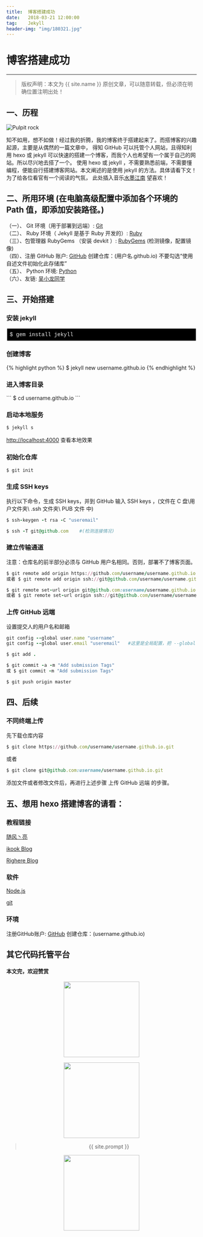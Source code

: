 ```yaml
---             
title:  博客搭建成功
date:   2018-03-21 12:00:00
tag:    Jekyll
header-img: "img/180321.jpg"
---
```

# 博客搭建成功

***
> 版权声明：本文为 {{ site.name }} 原创文章，可以随意转载，但必须在明确位置注明出处！

## 一、历程  
<p><img border="0" src="/images/180321.jpg" alt="Pulpit rock" ></p>

知不如用，想不如做！经过我的折腾，我的博客终于搭建起来了。而搭博客的兴趣起源，主要是从偶然的一篇文章中，
得知 GitHub 可以托管个人网站，且得知利用 hexo 或 jekyll 可以快速的搭建一个博客，而我个人也希望有一个属于自己的网站。所以尽兴地去搭了一个。
使用 hexo 或 jekyll ，不需要熟悉前端，不需要懂编程，便能自行搭建博客网站。本文阐述的是使用 jekyll 的方法。具体请看下文！为了给各位看官有一个阅读的气氛，
此处插入音乐<a href="https://music.163.com/song?id=26897042&userid=1403262749">水墨江南</a> 望喜欢！

## 二、所用环境 (在电脑高级配置中添加各个环境的 Path 值，即添加安装路径。)      

（一）、 Git 环境（用于部署到远端）: <a href="https://git-scm.com/downloads">Git</a>  
（二）、 Ruby 环境（ Jekyll 是基于 Ruby 开发的）: <a href="https://rubyinstaller.org/downloads/">Ruby</a>  
（三）、包管理器 RubyGems （安装 devkit ）: <a href="https://rubyinstaller.org/downloads/">RubyGems</a> (检测镜像，配置镜像)         
（四）、注册 GitHub 账户: <a href="https://github.com/">GitHub</a> 创建仓库：(用户名.github.io) 不要勾选“使用自述文件初始化此存储库”             
（五）、 Python 环境: <a href="https://www.python.org/downloads/">Python</a>   
（六）、友链: <a href="http://wuxiaolong.me/2014/10/26/build-blog/">吴小龙同学</a>  

## 三、开始搭建     
### 安装 jekyll  
<div class="output_wrapper" id="output_wrapper_id" style="font-size: 16px; color: rgb(62, 62, 62); line-height: 1.6; word-spacing: 0px; letter-spacing: 0px; font-family: 'Helvetica Neue', Helvetica, 'Hiragino Sans GB', 'Microsoft YaHei', Arial, sans-serif;"><pre style="font-size: inherit; color: inherit; line-height: inherit; margin: 0px; padding: 0px;"><code class="hljs php" style="overflow-wrap: break-word; margin: 0px 2px; line-height: 18px; font-size: 14px; font-weight: normal; word-spacing: 0px; letter-spacing: 0px; font-family: Consolas, Inconsolata, Courier, monospace; border-radius: 0px; overflow-x: auto; color: rgb(234, 234, 234); background: rgb(0, 0, 0); padding: 0.5em; display: block !important; white-space: pre !important; word-wrap: normal !important; word-break: normal !important; overflow: auto !important;">$&nbsp;gem&nbsp;install&nbsp;jekyll<br></code></pre></div>

### 创建博客  
{% highlight python %}
$ jekyll new username.github.io
{% endhighlight %}

### 进入博客目录  
<head><link rel="stylesheet" href="../css/rouge.css"></head>
```
$ cd username.github.io  
```

### 启动本地服务 
``` ruby
$ jekyll s 
```
     
<http://localhost:4000> 查看本地效果     

### 初始化仓库  
``` ruby
$ git init
```
### 生成 SSH keys 
执行以下命令，生成 SSH keys，并到 GitHub 输入 SSH keys  ，(文件在  C 盘\用户文件夹\ .ssh 文件夹\ PUB 文件 中)  
``` ruby
$ ssh-keygen -t rsa -C "useremail"
```

```ruby
$ ssh -T git@github.com    #(检测连接情况)
```

### 建立传输通道  
注意：仓库名的前半部分必须与 GitHub 用户名相同。否则，部署不了博客页面。
```ruby
$ git remote add origin https://github.com/username/username.github.io.git   (无远程远点情况) 
或者 $ git remote add origin ssh://git@github.com/username/username.github.io.git 
```

```ruby
$ git remote set-url origin git@github.com:username/username.github.io.git   (有远程远点情况)
或者 $ git remote set-url origin ssh://git@github.com/username/username.github.io.git
```

### 上传 GitHub 远端  
设置提交人的用户名和邮箱
```ruby
git config --global user.name "username"
git config --global user.email "useremail"   #这里是全局配置，把 --global 去掉，则不是全局。
```

```ruby
$ git add .
```

```ruby
$ git commit -a -m "Add submission Tags"
或 $ git commit -m "Add submission Tags"
```

```ruby
$ git push origin master
```

## 四、后续
### 不同终端上传      
先下载仓库内容      
```ruby
$ git clone https://github.com/username/username.github.io.git
```
     
或者    
```ruby
$ git clone git@github.com:username/username.github.io.git
```
   
添加文件或者修改文件后，再进行上述步骤 上传 GitHub 远端  的步骤。      

## 五、想用 hexo 搭建博客的请看：     
### 教程链接   
   
<p><a href="http://windliang.cc/page/2/">随风丶亮
</a></p>     
<p><a href="https://ikookblog.com">ikook Blog
</a></p>
<p><a href="https://righere.github.io/2016/10/10/install-hexo/">Righere Blog</a></p>

### 软件    
<p><a href="https://nodejs.org/dist/v5.12.0/">Node.js</a></p>   
<p><a href="https://git-scm.com/downloads">git</a></p> 

### 环境    
注册GitHub账户: <a href="https://github.com/">GitHub</a> 创建仓库：(username.github.io)

## 其它代码托管平台



#### 本文完，欢迎赞赏      
<div  align="center">      
<p><img src="/images/weixin.png" width="200" height="200"></p>     

<div  align="center">      
<p><img src="/images/zhifubao.jpg" width="200" height="200"></p>     


> {{ site.prompt }}    

<div  align="center">       
<img src="https://rengui520.github.io/images/wechart.jpg" width = "200" height = "200"/>       

